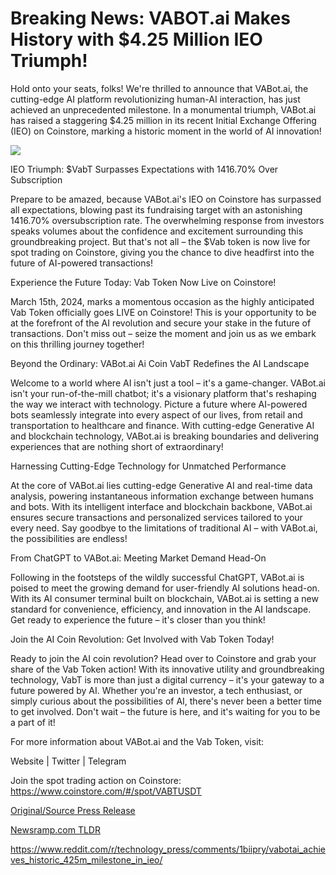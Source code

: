 # Breaking News: VABOT.ai Makes History with $4.25 Million IEO Triumph!

Hold onto your seats, folks! We're thrilled to announce that VABot.ai, the cutting-edge AI platform revolutionizing human-AI interaction, has just achieved an unprecedented milestone. In a monumental triumph, VABot.ai has raised a staggering $4.25 million in its recent Initial Exchange Offering (IEO) on Coinstore, marking a historic moment in the world of AI innovation!

![](https://api.blockchainwire.io/uploads/vabot/editor_image/bac8c930-f3dc-41ee-b5ec-a1ae13f5c61a.jpg)

 IEO Triumph: $VabT Surpasses Expectations with 1416.70% Over Subscription

Prepare to be amazed, because VABot.ai's IEO on Coinstore has surpassed all expectations, blowing past its fundraising target with an astonishing 1416.70% oversubscription rate. The overwhelming response from investors speaks volumes about the confidence and excitement surrounding this groundbreaking project. But that's not all – the $Vab token is now live for spot trading on Coinstore, giving you the chance to dive headfirst into the future of AI-powered transactions!

Experience the Future Today: Vab Token Now Live on Coinstore!

March 15th, 2024, marks a momentous occasion as the highly anticipated Vab Token officially goes LIVE on Coinstore! This is your opportunity to be at the forefront of the AI revolution and secure your stake in the future of transactions. Don't miss out – seize the moment and join us as we embark on this thrilling journey together!

Beyond the Ordinary: VABot.ai Ai Coin VabT Redefines the AI Landscape

Welcome to a world where AI isn't just a tool – it's a game-changer. VABot.ai isn't your run-of-the-mill chatbot; it's a visionary platform that's reshaping the way we interact with technology. Picture a future where AI-powered bots seamlessly integrate into every aspect of our lives, from retail and transportation to healthcare and finance. With cutting-edge Generative AI and blockchain technology, VABot.ai is breaking boundaries and delivering experiences that are nothing short of extraordinary!

Harnessing Cutting-Edge Technology for Unmatched Performance

At the core of VABot.ai lies cutting-edge Generative AI and real-time data analysis, powering instantaneous information exchange between humans and bots. With its intelligent interface and blockchain backbone, VABot.ai ensures secure transactions and personalized services tailored to your every need. Say goodbye to the limitations of traditional AI – with VABot.ai, the possibilities are endless!

From ChatGPT to VABot.ai: Meeting Market Demand Head-On

Following in the footsteps of the wildly successful ChatGPT, VABot.ai is poised to meet the growing demand for user-friendly AI solutions head-on. With its AI consumer terminal built on blockchain, VABot.ai is setting a new standard for convenience, efficiency, and innovation in the AI landscape. Get ready to experience the future – it's closer than you think!

Join the AI Coin Revolution: Get Involved with Vab Token Today!

Ready to join the AI coin revolution? Head over to Coinstore and grab your share of the Vab Token action! With its innovative utility and groundbreaking technology, VabT is more than just a digital currency – it's your gateway to a future powered by AI. Whether you're an investor, a tech enthusiast, or simply curious about the possibilities of AI, there's never been a better time to get involved. Don't wait – the future is here, and it's waiting for you to be a part of it!

For more information about VABot.ai and the Vab Token, visit:

Website | Twitter | Telegram

Join the spot trading action on Coinstore: https://www.coinstore.com/#/spot/VABTUSDT 

[Original/Source Press Release](https://blockchainwire.io/press-release/breaking-news-vabotai-makes-history-with-425-million-ieo-triumph)
                    

[Newsramp.com TLDR](None) 

https://www.reddit.com/r/technology_press/comments/1biipry/vabotai_achieves_historic_425m_milestone_in_ieo/